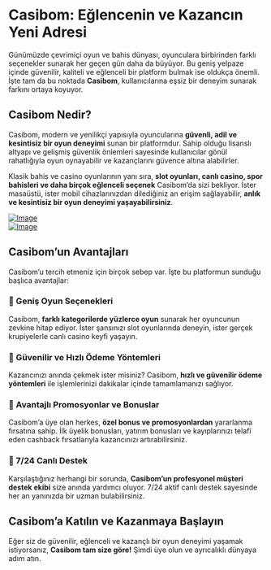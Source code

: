 # Casibom: Eğlencenin ve Kazancın Yeni Adresi  

Günümüzde çevrimiçi oyun ve bahis dünyası, oyunculara birbirinden farklı seçenekler sunarak her geçen gün daha da büyüyor. Bu geniş yelpaze içinde güvenilir, kaliteli ve eğlenceli bir platform bulmak ise oldukça önemli. İşte tam da bu noktada **Casibom**, kullanıcılarına eşsiz bir deneyim sunarak farkını ortaya koyuyor.  

## Casibom Nedir?  

Casibom, modern ve yenilikçi yapısıyla oyuncularına **güvenli, adil ve kesintisiz bir oyun deneyimi** sunan bir platformdur. Sahip olduğu lisanslı altyapı ve gelişmiş güvenlik önlemleri sayesinde kullanıcılar gönül rahatlığıyla oyun oynayabilir ve kazançlarını güvence altına alabilirler.  

Klasik bahis ve casino oyunlarının yanı sıra, **slot oyunları, canlı casino, spor bahisleri ve daha birçok eğlenceli seçenek** Casibom’da sizi bekliyor. İster masaüstü, ister mobil cihazlarınızdan dilediğiniz an erişim sağlayabilir, **anlık ve kesintisiz bir oyun deneyimi yaşayabilirsiniz**.  

[![Image](https://github.com/user-attachments/assets/ac79c21c-da0d-4cd7-acf6-e9fe50e8547b)](https://casib0m811.com/)  
[![Image](https://github.com/user-attachments/assets/f41a3698-4499-4293-9db3-1e7cc250f00c)](https://casib0m811.com/)  
## Casibom’un Avantajları  

Casibom’u tercih etmeniz için birçok sebep var. İşte bu platformun sunduğu başlıca avantajlar:  

### 🔹 Geniş Oyun Seçenekleri  

Casibom, **farklı kategorilerde yüzlerce oyun** sunarak her oyuncunun zevkine hitap ediyor. İster şansınızı slot oyunlarında deneyin, ister gerçek krupiyelerle canlı casino keyfi yaşayın.  

### 🔹 Güvenilir ve Hızlı Ödeme Yöntemleri  

Kazancınızı anında çekmek ister misiniz? Casibom, **hızlı ve güvenilir ödeme yöntemleri** ile işlemlerinizi dakikalar içinde tamamlamanızı sağlıyor.  

### 🔹 Avantajlı Promosyonlar ve Bonuslar  

Casibom’a üye olan herkes, **özel bonus ve promosyonlardan** yararlanma fırsatına sahip. İlk üyelik bonusları, yatırım bonusları ve kayıplarınızı telafi eden cashback fırsatlarıyla kazancınızı artırabilirsiniz.  

### 🔹 7/24 Canlı Destek  

Karşılaştığınız herhangi bir sorunda, **Casibom’un profesyonel müşteri destek ekibi** size anında yardımcı oluyor. 7/24 aktif canlı destek sayesinde her an yanınızda bir uzman bulabilirsiniz.  

## Casibom’a Katılın ve Kazanmaya Başlayın  

Eğer siz de güvenilir, eğlenceli ve kazançlı bir oyun deneyimi yaşamak istiyorsanız, **Casibom tam size göre!** Şimdi üye olun ve ayrıcalıklı dünyaya adım atın.  

